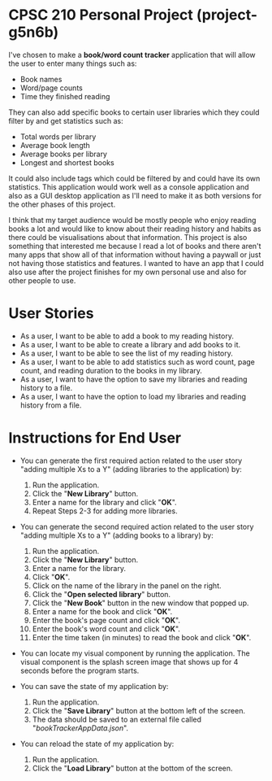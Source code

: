 # CPSC 210 Personal Project (project-g5n6b)
I've chosen to make a **book/word count tracker** application that will allow the user to enter many things such as:
- Book names
- Word/page counts
- Time they finished reading

They can also add specific books to certain user libraries which they could filter by and get statistics such as:
- Total words per library
- Average book length
- Average books per library
- Longest and shortest books

It could also include tags which could be filtered by and could have its own statistics. This application would work well as a console application and also as a GUI desktop application as I'll need to make it as both versions for the other phases of this project.

I think that my target audience would be mostly people who enjoy reading books a lot and would like to know about their reading history and habits as there could be visualisations about that information. This project is also something that interested me because I read a lot of books and there aren't many apps that show all of that information without having a paywall or just not having those statistics and features. I wanted to have an app that I could also use after the project finishes for my own personal use and also for other people to use.

# User Stories
- As a user, I want to be able to add a book to my reading history.
- As a user, I want to be able to create a library and add books to it.
- As a user, I want to be able to see the list of my reading history.
- As a user, I want to be able to add statistics such as word count, page count, and reading duration to the books in my library.
- As a user, I want to have the option to save my libraries and reading history to a file.
- As a user, I want to have the option to load my libraries and reading history from a file.

# Instructions for End User

- You can generate the first required action related to the user story "adding multiple Xs to a Y" (adding libraries to the application) by:
    
    1. Run the application.
    2. Click the "**New Library**" button.
    3. Enter a name for the library and click "**OK**".
    4. Repeat Steps 2-3 for adding more libraries.

- You can generate the second required action related to the user story "adding multiple Xs to a Y" (adding books to a library) by:

    1. Run the application.
    2. Click the "**New Library**" button.
    3. Enter a name for the library.
    4. Click "**OK**".
    5. Click on the name of the library in the panel on the right.
    6. Click the "**Open selected library**" button.
    7. Click the "**New Book**" button in the new window that popped up.
    8. Enter a name for the book and click "**OK**".
    9. Enter the book's page count and click "**OK**".
    10. Enter the book's word count and click "**OK**".
    11. Enter the time taken (in minutes) to read the book and click "**OK**".

- You can locate my visual component by running the application. The visual component is the splash screen image that shows up for 4 seconds before the program starts.

- You can save the state of my application by:

    1. Run the application.
    2. Click the "**Save Library**" button at the bottom left of the screen.
    3. The data should be saved to an external file called "*bookTrackerAppData.json*".

- You can reload the state of my application by:

    1. Run the application.
    2. Click the "**Load Library**" button at the bottom of the screen.
